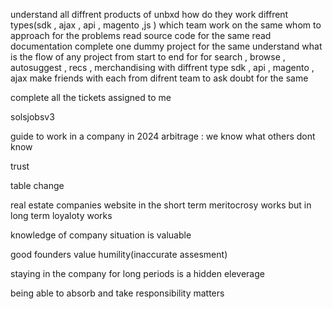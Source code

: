 understand all diffrent products of unbxd
	how do they work 
		diffrent types(sdk , ajax , api , magento ,js )
		 which team work on the same
		 whom to approach for the problems
		 read source code for the same
		 read documentation
		 complete one dummy project for the same
		 understand what is the flow of any project from start to end for 
			 for search , browse , autosuggest , recs , merchandising
				 with diffrent type sdk , api , magento , ajax
	make friends with each from difrent team to ask doubt for the same
	
				 
   complete all the tickets assigned to me

solsjobsv3

guide to work in a company in 2024
arbitrage :  we know what others dont know

trust


table change


real estate companies website
in the short term meritocrosy works but in long term loyaloty works

knowledge of company situation is valuable

good founders value humility(inaccurate assesment)



staying in the company for long periods is a hidden eleverage









being able to absorb and take responsibility matters


